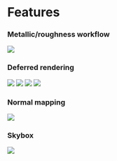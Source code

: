 # Features

### Metallic/roughness workflow
![](https://i.imgur.com/mUfcKTq.png)

### Deferred rendering
![](https://i.imgur.com/2B9fvZv.png)
![](https://i.imgur.com/gth7wwM.png)
![](https://i.imgur.com/DHCTfbW.png)
![](https://i.imgur.com/NS8TtUu.png)


### Normal mapping
![](https://i.imgur.com/mUfcKTq.png)

### Skybox
![](https://i.imgur.com/AsTlFQR.png)
